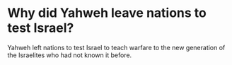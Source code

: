 # Why did Yahweh leave nations to test Israel?

Yahweh left nations to test Israel to teach warfare to the new generation of the Israelites who had not known it before.
